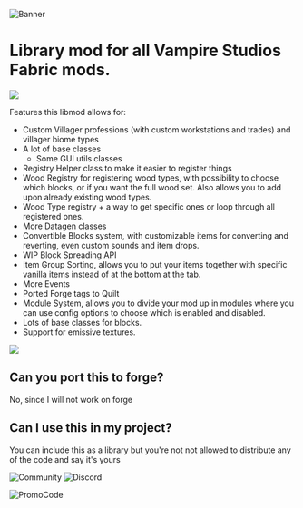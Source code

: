 ![Banner](https://bisecthosting.com/images/CF/VampLib/BH_VL_Title.png "Banner")
# Library mod for all Vampire Studios Fabric mods.
![](https://bisecthosting.com/images/CF/VampLib/BH_VL_Overview.png "")

Features this libmod allows for:

- Custom Villager professions (with custom workstations and trades) and villager
biome types
- A lot of base classes
  - Some GUI utils classes
- Registry Helper class to make it easier to register things
- Wood Registry for registering wood types, with possibility to choose which
blocks, or if you want the full wood set. Also allows you to add upon already
existing wood types.
- Wood Type registry + a way to get specific ones or loop through all registered
ones.
- More Datagen classes
- Convertible Blocks system, with customizable items for converting and
reverting, even custom sounds and item drops.
- WIP Block Spreading API
- Item Group Sorting, allows you to put your items together with specific
vanilla items instead of at the bottom at the tab.
- More Events
- Ported Forge tags to Quilt
- Module System, allows you to divide your mod up in modules where you can use
config options to choose which is enabled and disabled.
- Lots of base classes for blocks.
- Support for emissive textures.

![](https://bisecthosting.com/images/CF/VampLib/BH_VL_Faq.png "")

## Can you port this to forge?
No, since I will not work on forge

## Can I use this in my project?
You can include this as a library but you're not not allowed to distribute any of the code and say it's yours

![Community](https://bisecthosting.com/images/CF/VampLib/BH_VL_Community.png "Community")
![Discord](https://img.shields.io/discord/901129108275216392?logo=Discord&amp;style=for-the-badge)

![PromoCode](https://bisecthosting.com/images/CF/VampLib/BH_VL_BisectPromo.png "Promo Code")
